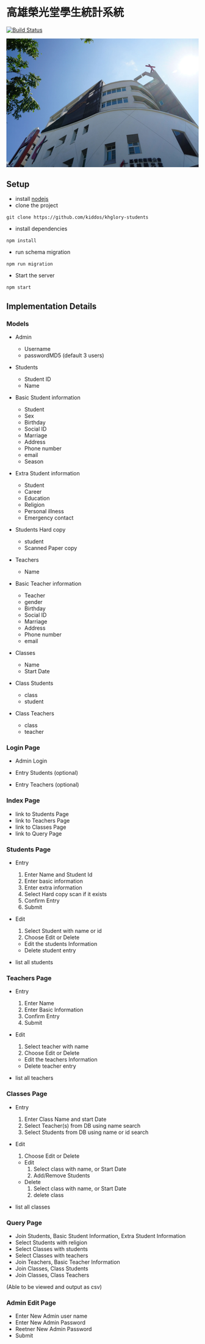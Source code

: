 高雄榮光堂學生統計系統
======================

[![Build Status](https://travis-ci.org/kiddos/khglory-students.svg?branch=master)](https://travis-ci.org/kiddos/khglory-students)

![Cover](https://raw.githubusercontent.com/kiddos/khglory-students/master/public/images/background.jpg)

## Setup

* install [nodejs](https://nodejs.org/en/)
* clone the project

```shell
git clone https://github.com/kiddos/khglory-students
```

* install dependencies

```shell
npm install
```

* run schema migration

```shell
npm run migration
```

* Start the server

```shell
npm start
```


## Implementation Details

### Models

* Admin
  - Username
  - passwordMD5
(default 3 users)

* Students
  - Student ID
  - Name

* Basic Student information
  - Student
  - Sex
  - Birthday
  - Social ID
  - Marriage
  - Address
  - Phone number
  - email
  - Season

* Extra Student information
  - Student
  - Career
  - Education
  - Religion
  - Personal illness
  - Emergency contact

* Students Hard copy
  - student
  - Scanned Paper copy

* Teachers
  - Name

* Basic Teacher information
  - Teacher
  - gender
  - Birthday
  - Social ID
  - Marriage
  - Address
  - Phone number
  - email

* Classes
  - Name
  - Start Date

* Class Students
  - class
  - student

* Class Teachers
  - class
  - teacher


### Login Page

* Admin Login

* Entry Students (optional)
* Entry Teachers (optional)

### Index Page

* link to Students Page
* link to Teachers Page
* link to Classes Page
* link to Query Page

### Students Page

* Entry
  1. Enter Name and Student Id
  2. Enter basic information
  3. Enter extra information
  4. Select Hard copy scan if it exists
  5. Confirm Entry
  6. Submit

* Edit
  1. Select Student with name or id
  2. Choose Edit or Delete
    - Edit the students Information
    - Delete student entry

* list all students

### Teachers Page

* Entry
  1. Enter Name
  2. Enter Basic Information
  3. Confirm Entry
  4. Submit

* Edit
  1. Select teacher with name
  2. Choose Edit or Delete
    - Edit the teachers Information
    - Delete teacher entry

* list all teachers

### Classes Page

* Entry
  1. Enter Class Name and start Date
  2. Select Teacher(s) from DB using name search
  3. Select Students from DB using name or id search

* Edit
  1. Choose Edit or Delete
    - Edit
      1. Select class with name, or Start Date
      2. Add/Remove Students
    - Delete
      1. Select class with name, or Start Date
      2. delete class

* list all classes

### Query Page

* Join Students, Basic Student Information, Extra Student Information
* Select Students with religion
* Select Classes with students
* Select Classes with teachers
* Join Teachers, Basic Teacher Information
* Join Classes, Class Students
* Join Classes, Class Teachers

(Able to be viewed and output as csv)


### Admin Edit Page

* Enter New Admin user name
* Enter New Admin Password
* Reetner New Admin Password
* Submit
